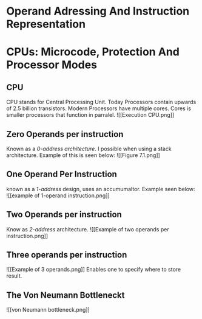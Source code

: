 # Operand Adressing And Instruction Representation
# CPUs: Microcode, Protection And Processor Modes
## CPU
CPU stands for Central Processing Unit.
Today Processors contain upwards of 2.5 billion transistors.
Modern Processors have multiple cores. Cores is smaller processors that function in parralel.
![[Execution CPU.png]]


## Zero Operands per instruction
Known as a *0-address architecture*.
I possible when using a stack architecture. Example of this is seen below:
![[Figure 7.1.png]]
## One Operand Per Instruction
known as a *1-address* design, uses an accumumaltor. Example seen below:
![[example of 1-operand instruction.png]]
## Two Operands per instruction
Know as *2-address* architecture. 
![[Example of two operands per instruction.png]]
## Three operands per instruction
![[Example of 3 operands.png]]
Enables one to specify where to store result.

## The Von Neumann Bottleneckt
![[von Neumann bottleneck.png]]
